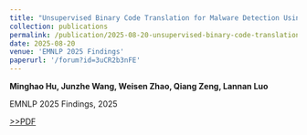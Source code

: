 ```yaml
---
title: "Unsupervised Binary Code Translation for Malware Detection Using Flow-Adapter Architecture"
collection: publications
permalink: /publication/2025-08-20-unsupervised-binary-code-translation
date: 2025-08-20
venue: 'EMNLP 2025 Findings'
paperurl: '/forum?id=3uCR2b3nFE'
---
```


**Minghao Hu, Junzhe Wang, Weisen Zhao, Qiang Zeng, Lannan Luo**

EMNLP 2025 Findings, 2025

[>>PDF](https://arxiv.org/html/2508.20212v1)
